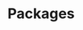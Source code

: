 ---
extends: _layouts.category
section:
slug: packages
title: Packages
description: A list of all posts about packages
---